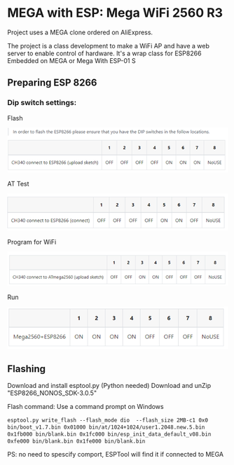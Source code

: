 # MEGA with ESP: Mega WiFi 2560 R3  

Project uses a MEGA clone ordered on AliExpress.

The project is a class development to make a WiFi AP and have a web server to enable control of hardware.
It's a wrap class for ESP8266 Embedded on MEGA or Mega With ESP-01 S

## Preparing ESP 8266
  
### Dip switch settings:

Flash

![Flash](images/flash.png)

AT Test

![AT Test](images/ATtest.png)

Program for WiFi

![Program for WiFi](images/Program.png)

Run

![Run program](images/run.png)

## Flashing

Download and install esptool.py (Python needed)
Download and unZip "ESP8266_NONOS_SDK-3.0.5"

Flash command:
Use a command prompt on Windows

    esptool.py write_flash --flash_mode dio  --flash_size 2MB-c1 0x0 bin/boot_v1.7.bin 0x01000 bin/at/1024+1024/user1.2048.new.5.bin 0x1fb000 bin/blank.bin 0x1fc000 bin/esp_init_data_default_v08.bin 0xfe000 bin/blank.bin 0x1fe000 bin/blank.bin

PS: no need to spescify comport, ESPTool will find it if connected to MEGA
